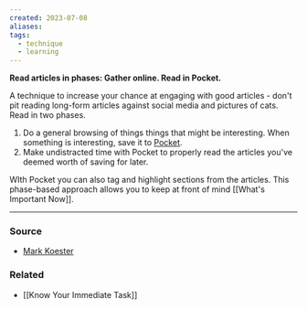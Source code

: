 ```yaml
---
created: 2023-07-08
aliases: 
tags:
  - technique
  - learning
---
```

**Read articles in phases: Gather online. Read in Pocket.**

A technique to increase your chance at engaging with good articles - don't pit reading long-form articles against social media and pictures of cats. Read in two phases.

1. Do a general browsing of things things that might be interesting. When something is interesting, save it to [Pocket](http://www.getpocket.com).
2. Make undistracted time with Pocket to properly read the articles you've deemed worth of saving for later.

WIth Pocket you can also tag and highlight sections from the articles. This phase-based approach allows you to keep at front of mind [[What's Important Now]].

****
### Source
- [Mark Koester](http://www.markwk.com/2013/05/on-reading.html)

### Related
- [[Know Your Immediate Task]]